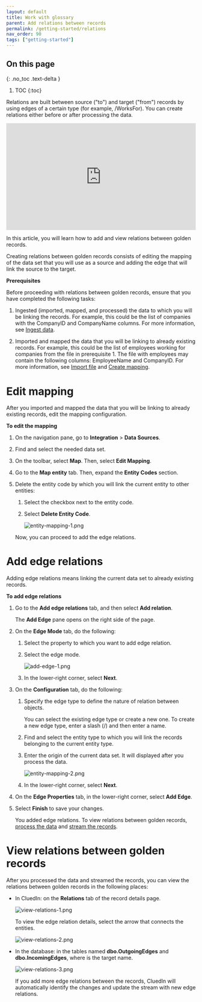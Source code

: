 ```yaml
---
layout: default
title: Work with glossary
parent: Add relations between records
permalink: /getting-started/relations
nav_order: 90
tags: ["getting-started"]
---
```

## On this page
{: .no_toc .text-delta }
1. TOC
{:toc}

Relations are built between source ("to") and target ("from") records by using edges of a certain type (for example, /WorksFor). You can create relations either before or after processing the data.

<div style="padding:56.25% 0 0 0;position:relative;">
<iframe src="https://player.vimeo.com/video/854717569?badge=0&amp;autopause=0&amp;player_id=0&amp;app_id=58479" frameborder="0" allow="autoplay; fullscreen; picture-in-picture" style="position:absolute;top:0;left:0;width:100%;height:100%;" 
title="Getting started with relations in CluedIn"></iframe>
</div>

In this article, you will learn how to add and view relations between golden records.

Creating relations between golden records consists of editing the mapping of the data set that you will use as a source and adding the edge that will link the source to the target.

**Prerequisites**

Before proceeding with relations between golden records, ensure that you have completed the following tasks:

1. Ingested (imported, mapped, and processed) the data to which you will be linking the records. For example, this could be the list of companies with the CompanyID and CompanyName columns. For more information, see [Ingest data](/getting-started/data-ingestion).

1. Imported and mapped the data that you will be linking to already existing records. For example, this could be the list of employees working for companies from the file in prerequisite 1. The file with employees may contain the following columns: EmployeeName and CompanyID. For more information, see [Import file](/getting-started/data-ingestion#import-file) and [Create mapping](/getting-started/data-ingestion#create-mapping).

# Edit mapping

After you imported and mapped the data that you will be linking to already existing records, edit the mapping configuration.

**To edit the mapping**

1. On the navigation pane, go to **Integration** > **Data Sources**.

1. Find and select the needed data set.

1. On the toolbar, select **Map**. Then, select **Edit Mapping**.

1. Go to the **Map entity** tab. Then, expand the **Entity Codes** section.

1. Delete the entity code by which you will link the current entity to other entities:

    1. Select the checkbox next to the entity code.

    1. Select **Delete Entity Code**.

        ![entity-mapping-1.png](../../assets/images/getting-started/relations/entity-mapping-1.png)

    Now, you can proceed to add the edge relations.

# Add edge relations

Adding edge relations means linking the current data set to already existing records.

**To add edge relations**

1. Go to the **Add edge relations** tab, and then select **Add relation**.

    The **Add Edge** pane opens on the right side of the page.

1. On the **Edge Mode** tab, do the following:

    1. Select the property to which you want to add edge relation.

    1. Select the edge mode.

        ![add-edge-1.png](../../assets/images/getting-started/relations/add-edge-1.png)

    1. In the lower-right corner, select **Next**.

1. On the **Configuration** tab, do the following:

    1. Specify the edge type to define the nature of relation between objects.

        You can select the existing edge type or create a new one. To create a new edge type, enter a slash (/) and then enter a name.

    1. Find and select the entity type to which you will link the records belonging to the current entity type.

    1. Enter the origin of the current data set. It will displayed after you process the data.

        ![entity-mapping-2.png](../../assets/images/getting-started/relations/entity-mapping-2.png)

    1. In the lower-right corner, select **Next**.

1. On the **Edge Properties** tab, in the lower-right corner, select **Add Edge**.

1. Select **Finish** to save your changes.

    You added edge relations. To view relations between golden records, [process the data](/getting-started/data-ingestion#process-data) and [stream the records](/getting-started/data-streaming).

# View relations between golden records

After you processed the data and streamed the records, you can view the relations between golden records in the following places:

- In CluedIn: on the **Relations** tab of the record details page.

    ![view-relations-1.png](../../assets/images/getting-started/relations/view-relations-1.png)

    To view the edge relation details, select the arrow that connects the entities.

    ![view-relations-2.png](../../assets/images/getting-started/relations/view-relations-2.png)

- In the database: in the tables named **dbo.<xyz>OutgoingEdges** and **dbo.<xyz>IncomingEdges**, where _<xyz>_ is the target name.

    ![view-relations-3.png](../../assets/images/getting-started/relations/view-relations-3.png)

    If you add more edge relations between the records, CluedIn will automatically identify the changes and update the stream with new edge relations.
